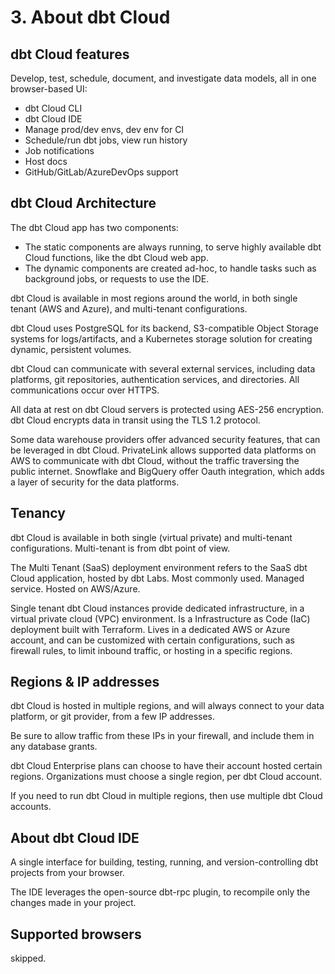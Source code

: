 # 3. About dbt Cloud
## dbt Cloud features
Develop, test, schedule, document, and investigate data models, all in one browser-based UI:
- dbt Cloud CLI
- dbt Cloud IDE
- Manage prod/dev envs, dev env for CI
- Schedule/run dbt jobs, view run history
- Job notifications
- Host docs
- GitHub/GitLab/AzureDevOps support

## dbt Cloud Architecture
The dbt Cloud app has two components: 
- The static components are always running, to serve highly available dbt Cloud functions, like the dbt Cloud web app. 
- The dynamic components are created ad-hoc, to handle tasks such as background jobs, or requests to use the IDE.

dbt Cloud is available in most regions around the world, in both single tenant (AWS and Azure), and multi-tenant configurations.

dbt Cloud uses PostgreSQL for its backend, S3-compatible Object Storage systems for logs/artifacts, and a Kubernetes storage solution for creating dynamic, persistent volumes.

dbt Cloud can communicate with several external services, including data platforms, git repositories, authentication services, and directories. All communications occur over HTTPS. 

All data at rest on dbt Cloud servers is protected using AES-256 encryption. dbt Cloud encrypts data in transit using the TLS 1.2 protocol.

Some data warehouse providers offer advanced security features, that can be leveraged in dbt Cloud. PrivateLink allows supported data platforms on AWS to communicate with dbt Cloud, without the traffic traversing the public internet. Snowflake and BigQuery offer Oauth integration, which adds a layer of security for the data platforms. 

## Tenancy
dbt Cloud is available in both single (virtual private) and multi-tenant configurations. Multi-tenant is from dbt point of view. 

The Multi Tenant (SaaS) deployment environment refers to the SaaS dbt Cloud application, hosted by dbt Labs. Most commonly used. Managed service. Hosted on AWS/Azure. 

Single tenant dbt Cloud instances provide dedicated infrastructure, in a virtual private cloud (VPC) environment. Is a Infrastructure as Code (IaC) deployment built with Terraform. Lives in a dedicated AWS or Azure account, and can be customized with certain configurations, such as firewall rules, to limit inbound traffic, or hosting in a specific regions.

## Regions & IP addresses
dbt Cloud is hosted in multiple regions, and will always connect to your data platform, or git provider, from a few IP addresses. 

Be sure to allow traffic from these IPs in your firewall, and include them in any database grants.

dbt Cloud Enterprise plans can choose to have their account hosted certain regions. Organizations must choose a single region, per dbt Cloud account. 

If you need to run dbt Cloud in multiple regions, then use multiple dbt Cloud accounts.

## About dbt Cloud IDE
A single interface for building, testing, running, and version-controlling dbt projects from your browser. 

The IDE leverages the open-source dbt-rpc plugin, to recompile only the changes made in your project.

## Supported browsers
skipped. 
